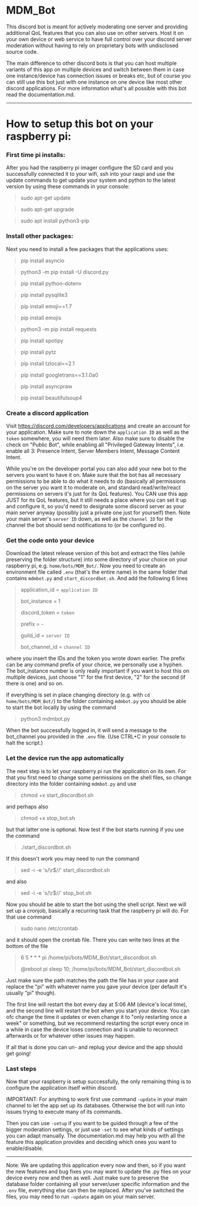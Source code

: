 # MDM_Bot

This discord bot is meant for actively moderating one server and providing additional QoL features that you can also use on other servers. Host it on your own device or web service to have full control over your discord server moderation without having to rely on proprietary bots with undisclosed source code.

The main difference to other discord bots is that you can host multiple variants of this app on multiple devices and switch between them in case one instance/device has connection issues or breaks etc, but of course you can still use this bot just with one instance on one device like most other discord applications. For more information what's all possible with this bot read the documentation.md.

---

# How to setup this bot on your raspberry pi:

### First time pi installs:

After you had the raspberry pi imager configure the SD card and you successfully connected it to your wifi, ssh into your raspi and use the update commands to get update your system and python to the latest version by using these commands in your console:

> sudo apt-get update
  
> sudo apt-get upgrade
  
> sudo apt install python3-pip

### Install other packages:

Next you need to install a few packages that the applications uses:

> pip install asyncio
  
> python3 -m pip install -U discord.py

> pip install python-dotenv
  
> pip install pysqlite3
  
> pip install emoji==1.7
  
> pip install emojis
  
> python3 -m pip install requests
  
> pip install spotipy
  
> pip install pytz

> pip install tzlocal==2.1

> pip install googletrans==3.1.0a0

> pip install asyncpraw

> pip install beautifulsoup4

### Create a discord application

Visit https://discord.com/developers/applications and create an account for your application. Make sure to note down the `application ID` as well as the `token` somewhere, you will need them later. Also make sure to disable the check on "Public Bot", while enabling all "Privileged Gateway Intents", i.e. enable all 3: Presence Intent, Server Members Intent, Message Content Intent.

While you're on the developer portal you can also add your new bot to the servers you want to have it on. Make sure that the bot has all necessary permissions to be able to do what it needs to do (basically all permissions on the server you want it to moderate on, and standard read/write/react permissions on servers it's just for its QoL features). You CAN use this app JUST for its QoL features, but it still needs a place where you can set it up and configure it, so you'd need to designate some discord server as your main server anyway (possibly just a private one just for yourself) then. Note your main server's `server ID` down, as well as the `channel ID` for the channel the bot should send notifications to (or be configured in).

### Get the code onto your device

Download the latest release version of this bot and extract the files (while preserving the folder structure) into some directory of your choice on your raspberry pi, e.g. `home/bots/MDM_Bot/`. Now you need to create an environment file called `.env` (that's the entire name) in the same folder that contains `mdmbot.py` and `start_discordbot.sh`. And add the following 6 lines

> application_id = `application ID`
> 
> bot_instance = 1
> 
> discord_token = `token`
> 
> prefix = -
> 
> guild_id = `server ID`
> 
> bot_channel_id = `channel ID`

where you insert the IDs and the token you wrote down earlier. The prefix can be any command prefix of your choice, we personally use a hyphen. The bot_instance number is only really important if you want to host this on multiple devices, just choose "1" for the first device, "2" for the second (if there is one) and so on.

If everything is set in place changing directory (e.g. with `cd home/bots/MDM_Bot/`) to the folder containing `mdmbot.py` you should be able to start the bot locally by using the command

> python3 mdmbot.py

When the bot successfully logged in, it will send a message to the bot_channel you provided in the `.env` file.
(Use CTRL+C in your console to halt the script.)

### Let the device run the app automatically

The next step is to let your raspberry pi run the application on its own. For that you first need to change some permissions on the shell files, so change directory into the folder containing `mdmbot.py` and use 

> chmod +x start_discordbot.sh

and perhaps also 

> chmod +x stop_bot.sh

but that latter one is optional. Now test if the bot starts running if you use the command

> ./start_discordbot.sh

If this doesn't work you may need to run the command

> sed -i -e 's/\r$//' start_discordbot.sh

and also

> sed -i -e 's/\r$//' stop_bot.sh

Now you should be able to start the bot using the shell script.
Next we will set up a cronjob, basically a recurring task that the raspberry pi will do. For that use command

> sudo nano /etc/crontab

and it should open the crontab file. There you can write two lines at the bottom of the file

> 6  5    * * *   pi    /home/pi/bots/MDM_Bot/start_discordbot.sh
> 
> @reboot pi    sleep 10;  /home/pi/bots/MDM_Bot/start_discordbot.sh

Just make sure the path matches the path the file has in your case and replace the "pi" with whatever name you gave your device (per default it's usually "pi" though).

The first line will restart the bot every day at 5:06 AM (device's local time), and the second line will restart the bot when you start your device. You can ofc change the time it updates or even change it to "only restarting once a week" or something, but we recommend restarting the script every once in a while in case the device loses connection and is unable to reconnect afterwards or for whatever other issues may happen.

If all that is done you can un- and replug your device and the app should get going!

### Last steps

Now that your raspberry is setup successfully, the only remaining thing is to configure the application itself within discord. 

IMPORTANT: For anything to work first use command `-update` in your main channel to let the app set up its databases. Otherwise the bot will run into issues trying to execute many of its commands.

Then you can use `-setup` if you want to be guided through a few of the bigger moderation settings, or just use `-set` to see what kinds of settings you can adapt manually. The documentation.md may help you with all the feature this application provides and deciding which ones you want to enable/disable.

---

Note: We are updating this application every now and then, so if you want the new features and bug fixes you may want to update the .py files on your device every now and then as well. Just make sure to preserve the database folder containing all your server/user specific information and the `.env` file, everything else can then be replaced. After you've switched the files, you may need to run `-update` again on your main server.
